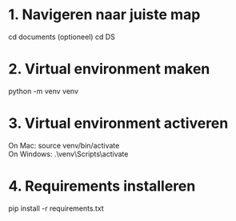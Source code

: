 # 1. Navigeren naar juiste map

cd documents (optioneel)
cd DS

# 2. Virtual environment maken

python -m venv venv

# 3. Virtual environment activeren

On Mac: source venv/bin/activate  
On Windows: .\venv\Scripts\activate

# 4. Requirements installeren

pip install -r requirements.txt
